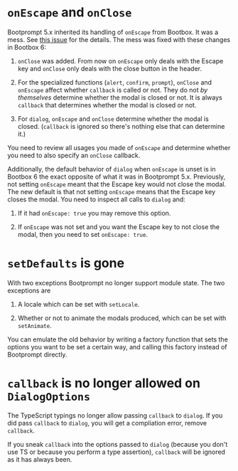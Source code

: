 ``onEscape`` and ``onClose``
============================

Bootprompt 5.x inherited its handling of ``onEscape`` from Bootbox. It was a
mess. See [this issue](https://github.com/lddubeau/bootprompt/issues/9) for the
details. The mess was fixed with these changes in Bootbox 6:

1. ``onClose`` was added. From now on ``onEscape`` only deals with the Escape
   key and ``onClose`` only deals with the close button in the header.

2. For the specialized functions (``alert``, ``confirm``, ``prompt``),
   ``onClose`` and ``onEscape`` affect whether ``callback`` is called or
   not. They do not *by themselves* determine whether the modal is closed or
   not. It is always ``callback`` that determines whether the modal is closed or
   not.

3. For ``dialog``, ``onEscape`` and ``onClose`` determine whether the modal is
   closed. (``callback`` is ignored so there's nothing else that can determine
   it.)

You need to review all usages you made of ``onEscape`` and determine whether you
need to also specify an ``onClose`` callback.

Additionally, the default behavior of ``dialog`` when ``onEscape`` is unset is
in Bootbox 6 the exact opposite of what it was in Bootprompt 5.x. Previously,
not setting ``onEscape`` meant that the Escape key would not close the
modal. The new default is that not setting ``onEscape`` means that the Escape
key closes the modal. You need to inspect all calls to ``dialog`` and:

1. If it had ``onEscape: true`` you may remove this option.

2. If ``onEscape`` was not set and you want the Escape key to not close the
   modal, then you need to set ``onEscape: true``.

``setDefaults`` is gone
=======================

With two exceptions Bootprompt no longer support module state. The two
exceptions are

1. A locale which can be set with ``setLocale``.

2. Whether or not to animate the modals produced, which can be set with
   ``setAnimate``.

You can emulate the old behavior by writing a factory function that sets the
options you want to be set a certain way, and calling this factory instead of
Bootprompt directly.

``callback`` is no longer allowed on ``DialogOptions``
======================================================

The TypeScript typings no longer allow passing ``callback`` to ``dialog``. If
you did pass ``callback`` to ``dialog``, you will get a compliation error,
remove ``callback``.

If you sneak ``callback`` into the options passed to ``dialog`` (because you
don't use TS or because you perform a type assertion), ``callback`` will be
ignored as it has always been.
